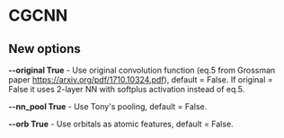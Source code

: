 # CGCNN

## New options

 __--original True__ - Use original convolution function (eq.5 from Grossman paper https://arxiv.org/pdf/1710.10324.pdf), default = False. If original = False it uses 2-layer NN with softplus activation instead of eq.5.

__--nn_pool True__ - Use Tony's pooling, default = False.

 __--orb True__ - Use orbitals as atomic features, default = False.
